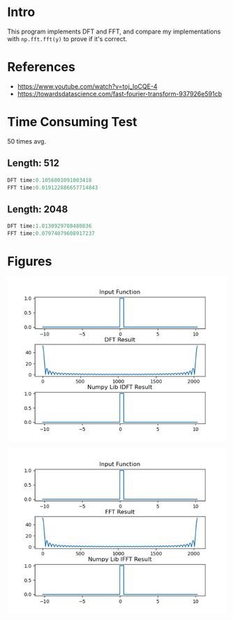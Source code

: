 # Intro

This program implements DFT and FFT, and compare my implementations with `np.fft.fft(y)` to prove if it's correct.  

# References

+ https://www.youtube.com/watch?v=toj_IoCQE-4
+ https://towardsdatascience.com/fast-fourier-transform-937926e591cb

# Time Consuming Test

50 times avg.

## Length: 512
```python
DFT time:0.1056001091003418
FFT time:0.019122886657714843
```

## Length: 2048
```python
DFT time:1.0130929708480836
FFT time:0.07974079608917237
```

# Figures

![](dft.png)

![](fft.png)